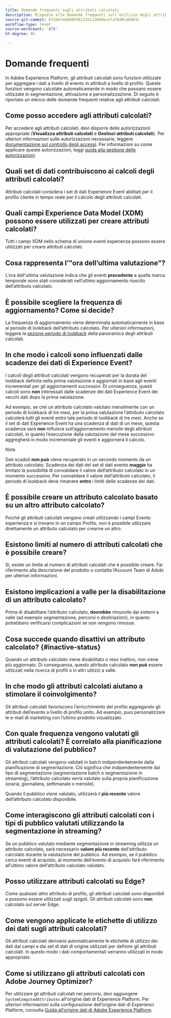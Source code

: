 ```yaml
---
title: Domande frequenti sugli attributi calcolati
description: Risposte alle domande frequenti sull’utilizzo degli attributi calcolati.
source-git-commit: 631b67eb6609381235113009acefaf0d0cd8063c
workflow-type: tm+mt
source-wordcount: '870'
ht-degree: 0%

---
```



# Domande frequenti

In Adobe Experience Platform, gli attributi calcolati sono funzioni utilizzate per aggregare i dati a livello di evento in attributi a livello di profilo. Queste funzioni vengono calcolate automaticamente in modo che possano essere utilizzate in segmentazione, attivazione e personalizzazione. Di seguito è riportato un elenco delle domande frequenti relative agli attributi calcolati.

## Come posso accedere agli attributi calcolati?

Per accedere agli attributi calcolati, devi disporre delle autorizzazioni appropriate (**Visualizza attributi calcolati** e **Gestisci attributi calcolati**). Per ulteriori informazioni sulle autorizzazioni necessarie, leggere [documentazione sul controllo degli accessi](../../access-control/home.md). Per informazioni su come applicare queste autorizzazioni, leggi [guida alla gestione delle autorizzazioni](../../access-control/ui/permissions.md).

## Quali set di dati contribuiscono ai calcoli degli attributi calcolati?

Attributi calcolati considera i set di dati Experience Event abilitati per il profilo cliente in tempo reale per il calcolo degli attributi calcolati.

## Quali campi Experience Data Model (XDM) possono essere utilizzati per creare attributi calcolati?

Tutti i campi XDM nello schema di unione eventi esperienza possono essere utilizzati per creare attributi calcolati.

## Cosa rappresenta l’&quot;ora dell’ultima valutazione&quot;?

L&#39;ora dell&#39;ultima valutazione indica che gli eventi **precedente** a quella marca temporale sono stati considerati nell’ultimo aggiornamento riuscito dell’attributo calcolato.

## È possibile scegliere la frequenza di aggiornamento? Come si decide?

La frequenza di aggiornamento viene determinata automaticamente in base al periodo di lookback dell’attributo calcolato. Per ulteriori informazioni, leggere la [sezione periodo di lookback](./overview.md#lookback-periods) della panoramica degli attributi calcolati.

## In che modo i calcoli sono influenzati dalle scadenze dei dati di Experience Event?

I calcoli degli attributi calcolati vengono recuperati per la durata del lookback definita nella prima valutazione e aggiornati in base agli eventi incrementali per gli aggiornamenti successivi. Di conseguenza, questi calcoli sono **non** interessati dalle scadenze dei dati Experience Event dei vecchi dati dopo la prima valutazione.

Ad esempio, se crei un attributo calcolato valutato mensilmente con un periodo di lookback di tre mesi, per la prima valutazione l’attributo calcolato calcolerà tutti gli eventi entro tale periodo di lookback di tre mesi. Anche se il set di dati Experience Event ha una scadenza di dati di un mese, questa scadenza sarà **non** influisce sull’aggiornamento mensile degli attributi calcolati, in quanto l’esecuzione della valutazione del mese successivo aggregherà in modo incrementale gli eventi e aggiornerà il calcolo.

>[!NOTE]
>
>Dati scaduti **non può** viene recuperato in un secondo momento da un attributo calcolato. Scadenza dei dati del set di dati evento **maggio** ha limitato la possibilità di convalidare il valore dell’attributo calcolato in un momento successivo. Per convalidare il valore dell’attributo calcolato, il periodo di lookback deve rimanere **entro** i limiti delle scadenze dei dati.

## È possibile creare un attributo calcolato basato su un altro attributo calcolato?

Poiché gli attributi calcolati vengono creati utilizzando i campi Evento esperienza e si trovano in un campo Profilo, non è possibile utilizzare direttamente un attributo calcolato per crearne un altro.

## Esistono limiti al numero di attributi calcolati che è possibile creare?

Sì, esiste un limite al numero di attributi calcolati che è possibile creare. Fai riferimento alla descrizione del prodotto o contatta l’Account Team di Adobi per ulteriori informazioni.

## Esistono implicazioni a valle per la disabilitazione di un attributo calcolato?

Prima di disabilitare l’attributo calcolato, **dovrebbe** rimuovile dai sistemi a valle (ad esempio segmentazione, percorsi o destinazioni), in quanto potrebbero verificarsi complicazioni se non vengono rimosse.

## Cosa succede quando disattivi un attributo calcolato? {#inactive-status}

Quando un attributo calcolato viene disabilitato o reso inattivo, non viene più aggiornato. Di conseguenza, questo attributo calcolato **non può** essere utilizzati nella ricerca di profili o in altri utilizzi a valle.

## In che modo gli attributi calcolati aiutano a stimolare il coinvolgimento?

Gli attributi calcolati favoriscono l’arricchimento del profilo aggregando gli attributi dell’evento a livello di profilo unito. Ad esempio, puoi personalizzare le e-mail di marketing con l’ultimo prodotto visualizzato.

## Con quale frequenza vengono valutati gli attributi calcolati? È correlato alla pianificazione di valutazione del pubblico?

Gli attributi calcolati vengono valutati in batch indipendentemente dalla pianificazione di segmentazione. Ciò significa che indipendentemente dal tipo di segmentazione (segmentazione batch o segmentazione in streaming), l’attributo calcolato verrà valutato sulla propria pianificazione (oraria, giornaliera, settimanale o mensile).

Quando il pubblico viene valutato, utilizzerà il **più recente** valore dell’attributo calcolato disponibile.

## Come interagiscono gli attributi calcolati con i tipi di pubblico valutati utilizzando la segmentazione in streaming?

Se un pubblico valutato mediante segmentazione in streaming utilizza un attributo calcolato, sarà necessario **valore più recente** dell’attributo calcolato durante la valutazione del pubblico. Ad esempio, se il pubblico cerca eventi di acquisto, al momento dell’evento di acquisto farà riferimento all’ultimo valore dell’attributo calcolato valutato.

## Posso utilizzare attributi calcolati su Edge?

Come qualsiasi altro attributo di profilo, gli attributi calcolati sono disponibili e possono essere utilizzati sugli spigoli. Gli attributi calcolati sono **non** calcolato sul server Edge.

## Come vengono applicate le etichette di utilizzo dei dati sugli attributi calcolati?

Gli attributi calcolati derivano automaticamente le etichette di utilizzo dei dati dai campi e dai set di dati di origine utilizzati per definire gli attributi calcolati. In questo modo i dati comportamentali verranno utilizzati in modo appropriato.

## Come si utilizzano gli attributi calcolati con Adobe Journey Optimizer?

Per utilizzare gli attributi calcolati nei percorsi, devi aggiungere `SystemComputedAttributes` all&#39;origine dati di Experience Platform. Per ulteriori informazioni sulla configurazione dell’origine dati di Experienci Platform, consulta [Guida all’origine dati di Adobe Experience Platform](https://experienceleague.adobe.com/docs/journey-optimizer/using/configuration/configure-journeys/data-source-journeys/adobe-experience-platform-data-source.html?lang=en).
